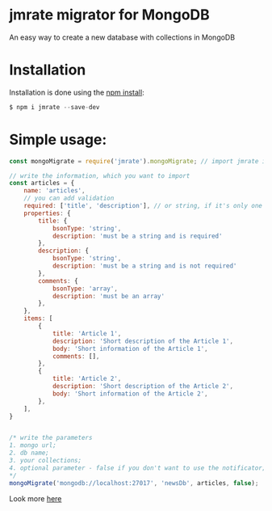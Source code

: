 # jmrate migrator for MongoDB
An easy way to create a new database with collections in MongoDB  
# Installation
Installation is done using the [npm install](https://docs.npmjs.com/downloading-and-installing-packages-locally):  
```javascript
$ npm i jmrate --save-dev
``` 
# Simple usage:
```javascript
const mongoMigrate = require('jmrate').mongoMigrate; // import jmrate into your file

// write the information, which you want to import
const articles = {
	name: 'articles',
	// you can add validation
	required: ['title', 'description'], // or string, if it's only one required property
    properties: {
        title: {
            bsonType: 'string',
            description: 'must be a string and is required'
        },
        description: {
            bsonType: 'string',
            description: 'must be a string and is not required'
        },
        comments: {
            bsonType: 'array',
            description: 'must be an array'
        },
    },
	items: [
		{
			title: 'Article 1',
			description: 'Short description of the Article 1',
			body: 'Short information of the Article 1',
			comments: [],
		},
		{
			title: 'Article 2',
			description: 'Short description of the Article 2',
			body: 'Short information of the Article 2',
		},
	],
}


/* write the parameters 
1. mongo url;
2. db name;
3. your collections;
4. optional parameter - false if you don't want to use the notificator;
*/
mongoMigrate('mongodb://localhost:27017', 'newsDb', articles, false);
```
Look more [here](https://github.com/Arandar/jmrate/tree/master/db)
